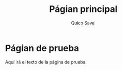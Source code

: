 ﻿---
title: Págian principal
author: Quico Saval
---

# Págian de prueba

Aquí irá el texto de la página de prueba.